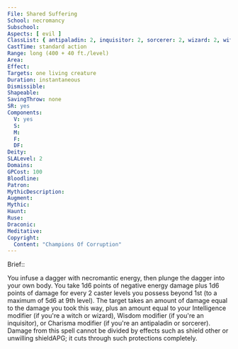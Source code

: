 ```yaml
---
File: Shared Suffering
School: necromancy
Subschool: 
Aspects: [ evil ]
ClassList: { antipaladin: 2, inquisitor: 2, sorcerer: 2, wizard: 2, witch: 2 }
CastTime: standard action
Range: long (400 + 40 ft./level)
Area: 
Effect: 
Targets: one living creature
Duration: instantaneous
Dismissible: 
Shapeable: 
SavingThrow: none
SR: yes
Components:
  V: yes
  S: 
  M: 
  F: 
  DF: 
Deity: 
SLALevel: 2
Domains: 
GPCost: 100
Bloodline: 
Patron: 
MythicDescription: 
Augment: 
Mythic: 
Haunt: 
Ruse: 
Draconic: 
Meditative: 
Copyright:
  Content: "Champions Of Corruption"
---
```

Brief:: 

You infuse a dagger with necromantic energy, then plunge the dagger into your own body. You take 1d6 points of negative energy damage plus 1d6 points of damage for every 2 caster levels you possess beyond 1st (to a maximum of 5d6 at 9th level). The target takes an amount of damage equal to the damage you took this way, plus an amount equal to your Intelligence modifier (if you're a witch or wizard), Wisdom modifier (if you're an inquisitor), or Charisma modifier (if you're an antipaladin or sorcerer).  Damage from this spell cannot be divided by effects such as shield other or unwilling shieldAPG; it cuts through such protections completely.
